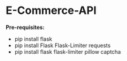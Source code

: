 # E-Commerce-API

**Pre-requisites:**
- pip install flask
- pip install Flask Flask-Limiter requests
- pip install flask flask-limiter pillow captcha
